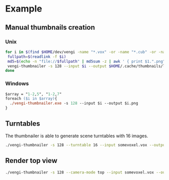 # Example

## Manual thumbnails creation

### Unix

```sh
for i in $(find $HOME/dev/vengi -name "*.vox" -or -name "*.cub" -or -name "*.qbt" -or -name "*.qb" -or -name "*.vxl" -or -name "*.vxm"); do
 fullpath=$(readlink -f $i)
 md5=$(echo -n "file://$fullpath" | md5sum -z | awk ' { print $1.".png" }')
 vengi-thumbnailer -s 128 --input $i --output $HOME/.cache/thumbnails/large/$md5
done
```

### Windows

```ps
$array = "1-2,5", "1-2,7"
foreach ($i in $array){
  ./vengi-thumbnailer.exe -s 128 --input $i --output $i.png
}
```

## Turntables

The thumbnailer is able to generate scene turntables with 16 images.

```sh
./vengi-thumbnailer -s 128 --turntable 16 --input somevoxel.vox --output somevoxel.png
```

## Render top view

```sh
./vengi-thumbnailer -s 128 --camera-mode top --input somevoxel.vox --output somevoxel.png
```
